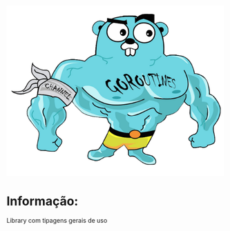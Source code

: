 ![image](https://github.com/correctinho/correct-util-sdk-go/blob/master/golang_strong.png)

# Informação:

Library com tipagens gerais de uso
